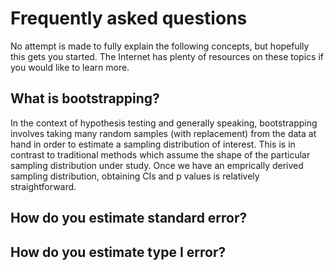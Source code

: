 # Frequently asked questions

No attempt is made to fully explain the following
concepts, but hopefully this gets
you started. The Internet has plenty of resources on these topics
if you would like to learn more.

## What is bootstrapping?

In the context of hypothesis testing and generally speaking,
bootstrapping involves taking many random samples (with replacement)
from the data at hand in order to estimate a sampling
distribution of interest. This is in contrast to traditional methods
which assume the shape of the particular sampling distribution under study.
Once we have an emprically derived sampling distribution,
obtaining CIs and p values is relatively straightforward.

## How do you estimate standard error?

## How do you estimate type I error?


